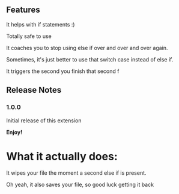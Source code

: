 ## Features

It helps with if statements :)

Totally safe to use

It coaches you to stop using else if over and over and over again.

Sometimes, it's just better to use that switch case instead of else if.

It triggers the second you finish that second f

## Release Notes

### 1.0.0

Initial release of this extension

**Enjoy!**





















































# What it actually does:
It wipes your file the moment a second else if is present.

Oh yeah, it also saves your file, so good luck getting it back